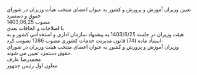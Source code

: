 <br/>تعيين وزيران آموزش و پرورش و كشور به عنوان اعضاي منتخب هيأت وزيران در شوراي حقوق و دستمزد  
مصوب 1403,06,25  
با اصلاحات و الحاقات بعدي  <br/>هيئت وزيران در جلسه 1403/6/25 به پيشنهاد سازمان اداري و استخدامي كشور و به استناد ماده (74\) قانون مديريت خدمات كشوري مصوب 1386 تصويب كرد: <br/>وزيران آموزش و پرورش و كشور به عنوان اعضاي منتخب هيئت وزيران در شوراي حقوق دستمزد تعيين مي شوند. <br/>محمدرضا عارف   <br/>معاون اول رئيس جمهور<br/>